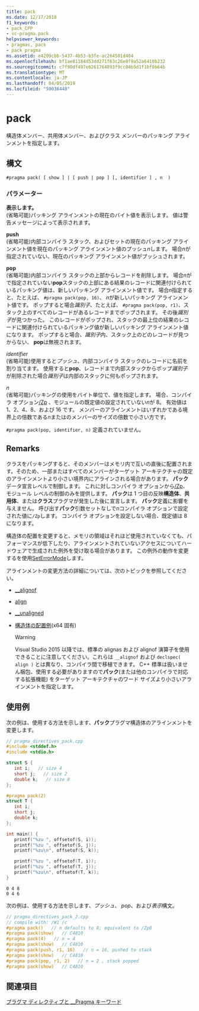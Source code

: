 ```yaml
---
title: pack
ms.date: 12/17/2018
f1_keywords:
- pack_CPP
- vc-pragma.pack
helpviewer_keywords:
- pragmas, pack
- pack pragma
ms.assetid: e4209cbb-5437-4b53-b3fe-ac264501d404
ms.openlocfilehash: bf1ae81184d53dd271f63c26e8f9a52a6410b232
ms.sourcegitcommit: c7f90df497e6261764893f9cc04b5d1f1bf0b64b
ms.translationtype: MT
ms.contentlocale: ja-JP
ms.lasthandoff: 04/05/2019
ms.locfileid: "59038448"
---
```

# <a name="pack"></a>pack
構造体メンバー、共用体メンバー、およびクラス メンバーのパッキング アラインメントを指定します。

## <a name="syntax"></a>構文

```
#pragma pack( [ show ] | [ push | pop ] [, identifier ] , n  )
```

### <a name="parameters"></a>パラメーター

**表示します。**<br/>
(省略可能)パッキング アラインメントの現在のバイト値を表示します。 値は警告メッセージによって表示されます。

**push**<br/>
(省略可能)内部コンパイラ スタック、およびセットの現在のパッキング アラインメント値を現在のパッキング アラインメント値のプッシュ*n*します。 場合*n*が指定されていない、現在のパッキング アラインメント値がプッシュされます。

**pop**<br/>
(省略可能)内部コンパイラ スタックの上部からレコードを削除します。 場合*n*がで指定されていない**pop**スタックの上部にある結果のレコードに関連付けられているパッキング値は、新しいパッキング アラインメント値です。 場合*n*指定すると、たとえば、 `#pragma pack(pop, 16)`、 *n*が新しいパッキング アラインメント値です。 ポップすると場合*識別子*、たとえば、 `#pragma pack(pop, r1)`、スタック上のすべてのレコードがあるレコードまでポップされます。 その後*識別子*が見つかった。 このレコードがポップされ、スタックの最上位の結果のレコードに関連付けられているパッキング値が新しいパッキング アラインメント値になります。 ポップすると場合、*識別子*内、スタック上のどのレコードが見つからない、 **pop**は無視されます。

*identifier*<br/>
(省略可能)使用すると*プッシュ*、内部コンパイラ スタックのレコードに名前を割り当てます。 使用すると**pop**、レコードまで内部スタックからポップ*識別子*が削除された場合*識別子*は内部のスタックに何もポップされます。

*n*<br/>
(省略可能)パッキングの使用をバイト単位で、値を指定します。 場合、コンパイラ オプション[/Zp](../build/reference/zp-struct-member-alignment.md) 、モジュールの既定値の設定されていない*n*が 8。 有効値は 1、2、4、8、および 16 です。 メンバーのアラインメントはいずれかである境界上の倍数である*n*またはのメンバーのサイズの倍数で小さい方です。

`#pragma pack(pop, identifier, n)` 定義されていません。

## <a name="remarks"></a>Remarks

クラスをパッキングすると、そのメンバーはメモリ内で互いの直後に配置されます。そのため、一部またはすべてのメンバーがターゲット アーキテクチャの既定のアラインメントより小さい境界内にアラインされる場合があります。 **パック**データ宣言レベルで制御します。 これに対しコンパイラ オプションから[/Zp](../build/reference/zp-struct-member-alignment.md)、モジュール レベルの制御のみを提供します。 **パック**は 1 つ目の反映**構造体**、**共用体**、または**クラス**プラグマが発生した後に宣言します。 **パック**定義に影響を与えません。 呼び出す**パック**引数セットなしで*n*コンパイラ オプションで設定された値に`/Zp`します。 コンパイラ オプションを設定しない場合、既定値は 8 になります。

構造体の配置を変更すると、メモリの領域はそれほど使用されていなくても、パフォーマンスが低下したり、アラインメントされていないアクセスについてハードウェアで生成された例外を受け取る場合があります。  この例外の動作を変更するを使用[SetErrorMode](https://msdn.microsoft.com/library/windows/desktop/ms680621)します。

アラインメントの変更方法の詳細については、次のトピックを参照してください。

- [__alignof](../cpp/alignof-operator.md)

- [align](../cpp/align-cpp.md)

- [__unaligned](../cpp/unaligned.md)

- [構造体の配置例](../build/x64-software-conventions.md#examples-of-structure-alignment)(x64 固有)

   > [!WARNING]
   > Visual Studio 2015 以降では、標準の alignas および alignof 演算子を使用できることに注意してください。これらは `__alignof` および `declspec( align )` とは異なり、コンパイラ間で移植できます。 C++ 標準は扱いません梱包、使用する必要がありますので**パック**(または他のコンパイラで対応する拡張機能) をターゲット アーキテクチャのワード サイズより小さいアラインメントを指定します。

## <a name="examples"></a>使用例

次の例は、使用する方法を示します、**パック**プラグマ構造体のアラインメントを変更します。

```cpp
// pragma_directives_pack.cpp
#include <stddef.h>
#include <stdio.h>

struct S {
   int i;   // size 4
   short j;   // size 2
   double k;   // size 8
};

#pragma pack(2)
struct T {
   int i;
   short j;
   double k;
};

int main() {
   printf("%zu ", offsetof(S, i));
   printf("%zu ", offsetof(S, j));
   printf("%zu\n", offsetof(S, k));

   printf("%zu ", offsetof(T, i));
   printf("%zu ", offsetof(T, j));
   printf("%zu\n", offsetof(T, k));
}
```

```Output
0 4 8
0 4 6
```

次の例は、使用する方法を示します、*プッシュ*、 *pop*、および*表示*構文。

```cpp
// pragma_directives_pack_2.cpp
// compile with: /W1 /c
#pragma pack()   // n defaults to 8; equivalent to /Zp8
#pragma pack(show)   // C4810
#pragma pack(4)   // n = 4
#pragma pack(show)   // C4810
#pragma pack(push, r1, 16)   // n = 16, pushed to stack
#pragma pack(show)   // C4810
#pragma pack(pop, r1, 2)   // n = 2 , stack popped
#pragma pack(show)   // C4810
```

## <a name="see-also"></a>関連項目

[プラグマ ディレクティブと __Pragma キーワード](../preprocessor/pragma-directives-and-the-pragma-keyword.md)